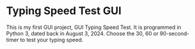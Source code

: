 # Typing Speed Test GUI 
This is my first GUI project, GUI Typing Speed Test. It is programmed in Python 3, dated back in August 3, 2024. Choose the 30, 60 or 90-second-timer to test your typing speed.
